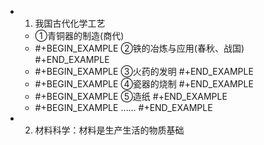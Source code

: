 -
  1. 我国古代化学工艺
	- ①青铜器的制造(商代)
	-
	  #+BEGIN_EXAMPLE
	  ②铁的冶炼与应用(春秋、战国)
	  #+END_EXAMPLE
	-
	  #+BEGIN_EXAMPLE
	  ③火药的发明
	  #+END_EXAMPLE
	-
	  #+BEGIN_EXAMPLE
	  ④瓷器的烧制
	  #+END_EXAMPLE
	-
	  #+BEGIN_EXAMPLE
	  ⑤造纸
	  #+END_EXAMPLE
	-
	  #+BEGIN_EXAMPLE
	  ……
	  #+END_EXAMPLE
-
  2. 材料科学：材料是生产生活的物质基础